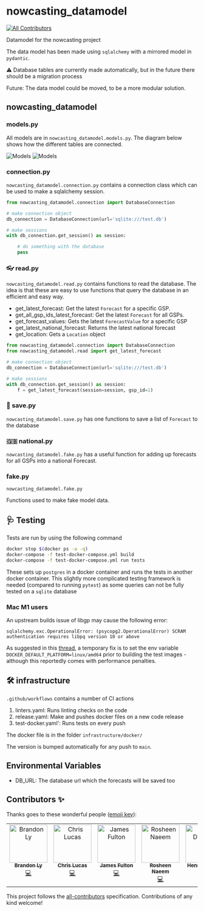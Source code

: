 # nowcasting_datamodel
<!-- ALL-CONTRIBUTORS-BADGE:START - Do not remove or modify this section -->
[![All Contributors](https://img.shields.io/badge/all_contributors-5-orange.svg?style=flat-square)](#contributors-)
<!-- ALL-CONTRIBUTORS-BADGE:END -->
Datamodel for the nowcasting project


The data model has been made using `sqlalchemy` with a mirrored model in `pydantic`.

⚠️ Database tables are currently made automatically,
but in the future there should be a migration process

Future: The data model could be moved, to be a more modular solution.

## nowcasting_datamodel

### models.py
All models are in `nowcasting_datamodel.models.py`.
The diagram below shows how the different tables are connected.

![Models](diagram.png)
![Models](diagram_pv.png)

### connection.py

`nowcasting_datamodel.connection.py` contains a connection class which can be used to make a sqlalchemy session.
```python
from nowcasting_datamodel.connection import DatabaseConnection

# make connection object
db_connection = DatabaseConnection(url='sqlite:///test.db')

# make sessions
with db_connection.get_session() as session:

    # do something with the database
    pass
```

### 👓 read.py

`nowcasting_datamodel.read.py` contains functions to read the database.
The idea is that these are easy to use functions that query the database in an efficient and easy way.

 - get_latest_forecast: Get the latest `Forecast` for a specific GSP.
 - get_all_gsp_ids_latest_forecast: Get the latest `Forecast` for all GSPs.
 - get_forecast_values: Gets the latest `ForecastValue` for a specific GSP
 - get_latest_national_forecast: Returns the latest national forecast
 - get_location: Gets a `Location` object

```python
from nowcasting_datamodel.connection import DatabaseConnection
from nowcasting_datamodel.read import get_latest_forecast

# make connection object
db_connection = DatabaseConnection(url='sqlite:///test.db')

# make sessions
with db_connection.get_session() as session:
    f = get_latest_forecast(session=session, gsp_id=1)
```

### 💾 save.py
`nowcasting_datamodel.save.py` has one functions to save a list of `Forecast` to the database

### 🇬🇧 national.py
`nowcasting_datamodel.fake.py` has a useful function for adding up forecasts for all GSPs into a national Forecast.

### fake.py
`nowcasting_datamodel.fake.py`

Functions used to make fake model data.


## 🩺 Testing

Tests are run by using the following command
```bash
docker stop $(docker ps -a -q)
docker-compose -f test-docker-compose.yml build
docker-compose -f test-docker-compose.yml run tests
```

These sets up `postgres` in a docker container and runs the tests in another docker container.
This slightly more complicated testing framework is needed (compared to running `pytest`)
as some queries can not be fully tested on a `sqlite` database

### Mac M1 users
An upstream builds issue of libgp may cause the following error:

`sqlalchemy.exc.OperationalError: (psycopg2.OperationalError) SCRAM authentication requires libpq version 10 or above`

As suggested in this [thread](https://stackoverflow.com/questions/62807717/how-can-i-solve-postgresql-scram-authentication-problem), a temporary fix is to set the env variable `DOCKER_DEFAULT_PLATFORM=linux/amd64` prior to building the test images - although this reportedly comes with performance penalties.

## 🛠️ infrastructure

`.github/workflows` contains a number of CI actions
1. linters.yaml: Runs linting checks on the code
2. release.yaml: Make and pushes docker files on a new code release
3. test-docker.yaml': Runs tests on every push

The docker file is in the folder `infrastructure/docker/`

The version is bumped automatically for any push to `main`.

## Environmental Variables

- DB_URL: The database url which the forecasts will be saved too

## Contributors ✨

Thanks goes to these wonderful people ([emoji key](https://allcontributors.org/docs/en/emoji-key)):

<!-- ALL-CONTRIBUTORS-LIST:START - Do not remove or modify this section -->
<!-- prettier-ignore-start -->
<!-- markdownlint-disable -->
<table>
  <tbody>
    <tr>
      <td align="center" valign="top" width="14.28%"><a href="http://lostcoding.com"><img src="https://avatars.githubusercontent.com/u/20285369?v=4?s=100" width="100px;" alt="Brandon Ly"/><br /><sub><b>Brandon Ly</b></sub></a><br /><a href="https://github.com/openclimatefix/nowcasting_datamodel/commits?author=branberry" title="Code">💻</a></td>
      <td align="center" valign="top" width="14.28%"><a href="https://github.com/lucasc896"><img src="https://avatars.githubusercontent.com/u/1273006?v=4?s=100" width="100px;" alt="Chris Lucas"/><br /><sub><b>Chris Lucas</b></sub></a><br /><a href="https://github.com/openclimatefix/nowcasting_datamodel/commits?author=lucasc896" title="Code">💻</a></td>
      <td align="center" valign="top" width="14.28%"><a href="https://github.com/dfulu"><img src="https://avatars.githubusercontent.com/u/41546094?v=4?s=100" width="100px;" alt="James Fulton"/><br /><sub><b>James Fulton</b></sub></a><br /><a href="https://github.com/openclimatefix/nowcasting_datamodel/commits?author=dfulu" title="Code">💻</a></td>
      <td align="center" valign="top" width="14.28%"><a href="https://github.com/roshnaeem"><img src="https://avatars.githubusercontent.com/u/47316899?v=4?s=100" width="100px;" alt="Rosheen Naeem"/><br /><sub><b>Rosheen Naeem</b></sub></a><br /><a href="https://github.com/openclimatefix/nowcasting_datamodel/commits?author=roshnaeem" title="Code">💻</a></td>
      <td align="center" valign="top" width="14.28%"><a href="https://github.com/Bvr4"><img src="https://avatars.githubusercontent.com/u/48734689?v=4?s=100" width="100px;" alt="Henri Dewilde"/><br /><sub><b>Henri Dewilde</b></sub></a><br /><a href="https://github.com/openclimatefix/nowcasting_datamodel/commits?author=Bvr4" title="Code">💻</a></td>
    </tr>
  </tbody>
</table>

<!-- markdownlint-restore -->
<!-- prettier-ignore-end -->

<!-- ALL-CONTRIBUTORS-LIST:END -->

This project follows the [all-contributors](https://github.com/all-contributors/all-contributors) specification. Contributions of any kind welcome!
